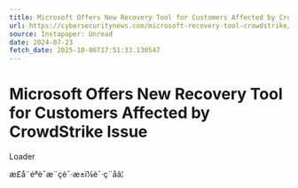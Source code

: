 ```yaml
---
title: Microsoft Offers New Recovery Tool for Customers Affected by CrowdStrike Issue
url: https://cybersecuritynews.com/microsoft-recovery-tool-crowdstrike/
source: Instapaper: Unread
date: 2024-07-23
fetch_date: 2025-10-06T17:51:33.130547
---
```


# Microsoft Offers New Recovery Tool for Customers Affected by CrowdStrike Issue

Loader

æ­£å¨éªè¯æ¨çè¯·æ±ï¼è¯·ç¨åâ¦